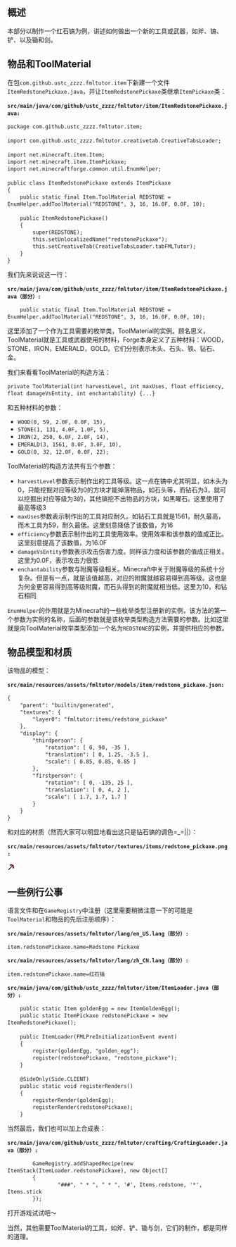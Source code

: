 ## 概述

本部分以制作一个红石镐为例，讲述如何做出一个新的工具或武器，如斧、镐、铲、以及锄和剑。

## 物品和ToolMaterial

在包`com.github.ustc_zzzz.fmltutor.item`下新建一个文件`ItemRedstonePickaxe.java`，并让`ItemRedstonePickaxe`类继承`ItemPickaxe`类：

**`src/main/java/com/github/ustc_zzzz/fmltutor/item/ItemRedstonePickaxe.java:`**

    package com.github.ustc_zzzz.fmltutor.item;
    
    import com.github.ustc_zzzz.fmltutor.creativetab.CreativeTabsLoader;
    
    import net.minecraft.item.Item;
    import net.minecraft.item.ItemPickaxe;
    import net.minecraftforge.common.util.EnumHelper;
    
    public class ItemRedstonePickaxe extends ItemPickaxe
    {
        public static final Item.ToolMaterial REDSTONE = EnumHelper.addToolMaterial("REDSTONE", 3, 16, 16.0F, 0.0F, 10);
    
        public ItemRedstonePickaxe()
        {
            super(REDSTONE);
            this.setUnlocalizedName("redstonePickaxe");
            this.setCreativeTab(CreativeTabsLoader.tabFMLTutor);
        }
    }

我们先来说说这一行：

**`src/main/java/com/github/ustc_zzzz/fmltutor/item/ItemRedstonePickaxe.java（部分）:`**

        public static final Item.ToolMaterial REDSTONE = EnumHelper.addToolMaterial("REDSTONE", 3, 16, 16.0F, 0.0F, 10);

这里添加了一个作为工具需要的枚举类，ToolMaterial的实例。顾名思义，ToolMaterial就是工具或武器使用的材料，Forge本身定义了五种材料：WOOD，STONE，IRON，EMERALD，GOLD。它们分别表示木头、石头、铁、钻石、金。

我们来看看ToolMaterial的构造方法：

    private ToolMaterial(int harvestLevel, int maxUses, float efficiency, float damageVsEntity, int enchantability) {...}

和五种材料的参数：

* `WOOD(0, 59, 2.0F, 0.0F, 15),`
* `STONE(1, 131, 4.0F, 1.0F, 5),`
* `IRON(2, 250, 6.0F, 2.0F, 14),`
* `EMERALD(3, 1561, 8.0F, 3.0F, 10),`
* `GOLD(0, 32, 12.0F, 0.0F, 22);`

ToolMaterial的构造方法共有五个参数：

* `harvestLevel`参数表示制作出的工具等级。这一点在镐中尤其明显，如木头为0，只能挖掘对应等级为0的方块才能掉落物品，如石头等，而钻石为3，就可以挖掘出对应等级为3的，其他镐挖不出物品的方块，如黑曜石。这里使用了最高等级3
* `maxUses`参数表示制作出的工具对应耐久。如钻石工具就是1561，耐久最高，而木工具为59，耐久最低。这里刻意降低了该数值，为16
* `efficiency`参数表示制作出的工具使用效率。使用效率和该参数的值成正比。这里刻意提高了该数值，为16.0F
* `damageVsEntity`参数表示攻击伤害力度。同样该力度和该参数的值成正相关。这里为0.0F，表示攻击力很低
* `enchantability`参数与附魔等级相关。Minecraft中关于附魔等级的系统十分复杂。但是有一点，就是该值越高，对应的附魔就越容易得到高等级。这也是为何金更容易得到高等级附魔，而石头得到的附魔就相当低。这里为10，和钻石相同

`EnumHelper`的作用就是为Minecraft的一些枚举类型注册新的实例，该方法的第一个参数为实例的名称，后面的参数就是该枚举类型构造方法需要的参数。比如这里就是向ToolMaterial枚举类型添加一个名为`REDSTONE`的实例，并提供相应的参数。

## 物品模型和材质

该物品的模型：

**`src/main/resources/assets/fmltutor/models/item/redstone_pickaxe.json:`**

	{
	    "parent": "builtin/generated",
	    "textures": {
	        "layer0": "fmltutor:items/redstone_pickaxe"
	    },
	    "display": {
	        "thirdperson": {
	            "rotation": [ 0, 90, -35 ],
	            "translation": [ 0, 1.25, -3.5 ],
	            "scale": [ 0.85, 0.85, 0.85 ]
	        },
	        "firstperson": {
	            "rotation": [ 0, -135, 25 ],
	            "translation": [ 0, 4, 2 ],
	            "scale": [ 1.7, 1.7, 1.7 ]
	        }
	    }
	}

和对应的材质（然而大家可以明显地看出这只是钻石镐的调色=_=||）：

**`src/main/resources/assets/fmltutor/textures/items/redstone_pickaxe.png:`**

![redstone_pickaxe](resources/redstone_pickaxe.png)

## 一些例行公事

语言文件和在`GameRegistry`中注册（这里需要稍微注意一下的可能是`ToolMaterial`和物品的先后注册顺序）：

**`src/main/resources/assets/fmltutor/lang/en_US.lang（部分）:`**

    item.redstonePickaxe.name=Redstone Pickaxe

**`src/main/resources/assets/fmltutor/lang/zh_CN.lang（部分）:`**

    item.redstonePickaxe.name=红石镐

**`src/main/java/com/github/ustc_zzzz/fmltutor/item/ItemLoader.java（部分）:`**

        public static Item goldenEgg = new ItemGoldenEgg();
        public static ItemPickaxe redstonePickaxe = new ItemRedstonePickaxe();
    
        public ItemLoader(FMLPreInitializationEvent event)
        {
            register(goldenEgg, "golden_egg");
            register(redstonePickaxe, "redstone_pickaxe");
        }
    
        @SideOnly(Side.CLIENT)
        public static void registerRenders()
        {
            registerRender(goldenEgg);
            registerRender(redstonePickaxe);
        }

当然最后，我们也可以加上合成表：

**`src/main/java/com/github/ustc_zzzz/fmltutor/crafting/CraftingLoader.java（部分）:`**

            GameRegistry.addShapedRecipe(new ItemStack(ItemLoader.redstonePickaxe), new Object[]
            {
                    "###", " * ", " * ", '#', Items.redstone, '*', Items.stick
            });

打开游戏试试吧～

当然，其他需要ToolMaterial的工具，如斧、铲、锄与剑，它们的制作，都是同样的道理。
